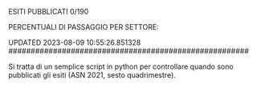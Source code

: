 ESITI PUBBLICATI 0/190 

PERCENTUALI DI PASSAGGIO PER SETTORE:

UPDATED 2023-08-09 10:55:26.851328
###################################################### 

Si tratta di un semplice script in python per controllare quando sono pubblicati gli esiti (ASN 2021, sesto quadrimestre).


